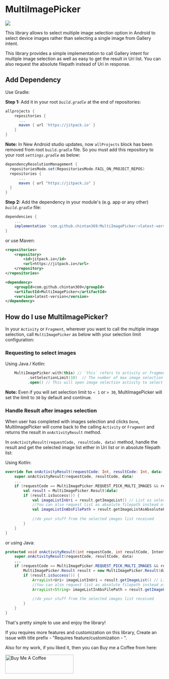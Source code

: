 # MultiImagePicker
[![](https://jitpack.io/v/chintan369/MultiImagePicker.svg)](https://jitpack.io/#chintan369/MultiImagePicker)

This library allows to select multiple image selection option in Android to select device images rather than selecting a single image from Gallery intent.

This library provides a simple implementation to call Gallery intent for multiple image selection as well as easy to get the result in Uri list. You can also request the absolute filepath instead of Uri in response.

## Add Dependency
Use Gradle:

**Step 1:** Add it in your root _`build.gradle`_ at the end of repositories:
```gradle
allprojects {
    repositories {
      ...
      maven { url 'https://jitpack.io' }
    }
}
```

**Note:** In New Android studio updates, now `allProjects` block has been removed from root `build.gradle` file. So you must add this repository to your root _`settings.gradle`_ as below:
```gradle
dependencyResolutionManagement {
  repositoriesMode.set(RepositoriesMode.FAIL_ON_PROJECT_REPOS)
  repositories {
      ...
      maven { url "https://jitpack.io" }
  }
}
```

**Step 2:** Add the dependency in your module's (e.g. app or any other) _`build.gradle`_ file:
```gradle
dependencies {
    ...
    implementation 'com.github.chintan369:MultiImagePicker:<latest-version>'
}
```

or use Maven:
```xml
<repositories>
    <repository>
        <id>jitpack.io</id>
        <url>https://jitpack.io</url>
    </repository>
</repositories>

<dependency>
    <groupId>com.github.chintan369</groupId>
    <artifactId>MultiImagePicker</artifactId>
    <version>latest-version</version>
</dependency>
```

## How do I use MultiImagePicker?
In your `Activity` or `Fragment`, wherever you want to call the multiple image selection, call `MultiImagePicker` as below with your selection limit configuration:

### Requesting to select images
Using Java / Kotlin:
```kotlin
    MultiImagePicker.with(this) // `this` refers to activity or fragment
          .setSelectionLimit(10)  // The number of max image selection you want from user at a time, MAX is 30
          .open() // This will open image selection activity to select images
```

**Note:** Even if you will set selection limit to  `< 1` or `> 30`, MultiImagePicker will set the limit to `30` by default and continue.

### Handle Result after images selection
When user has completed with images selection and clicks `Done`, MultiImagePicker will come back to the calling `Activity` or `Fragment` and returns the result in `onActivityResult` method.

In `onActivityResult(requestCode, resultCode, data)` method, handle the result and get the selected image list either in Uri list or in absolute filepath list:

Using Kotlin:
```kotlin
override fun onActivityResult(requestCode: Int, resultCode: Int, data: Intent?) {
    super.onActivityResult(requestCode, resultCode, data)
    ...
    if (requestCode == MultiImagePicker.REQUEST_PICK_MULTI_IMAGES && resultCode == RESULT_OK) {
        val result = MultiImagePicker.Result(data)
        if (result.isSuccess()) {
            val imageListInUri = result.getImageList() // List os selected images as content Uri format
            //You can also request list as absolute filepath instead of Uri as below
            val imageListInAbsFilePath = result.getImageListAsAbsolutePath(context)
            
            //do your stuff from the selected images list received
        }
    }
}
```

or using Java:
```java
protected void onActivityResult(int requestCode, int resultCode, Intent data) {
    super.onActivityResult(requestCode, resultCode, data)
    ...
    if (requestCode == MultiImagePicker.REQUEST_PICK_MULTI_IMAGES && resultCode == RESULT_OK) {
        MultiImagePicker.Result result = new MultiImagePicker.Result(data)
        if (result.isSuccess()) {
            ArrayList<Uri> imageListInUri = result.getImageList() // List os selected images as content Uri format
            //You can also request list as absolute filepath instead of Uri as below
            ArrayList<String> imageListInAbsFilePath = result.getImageListAsAbsolutePath(context)
            
            //do your stuff from the selected images list received
        }
    }
}
```

That's pretty simple to use and enjoy the library!

If you requires more features and customization on this library, Create an issue with title prefix - "Requires feature/customization - ".

Also for my work, if you liked it, then you can Buy me a Coffee from here:

<a href="https://www.buymeacoffee.com/chintan369" target="_blank"><img src="https://cdn.buymeacoffee.com/buttons/v2/default-yellow.png" alt="Buy Me A Coffee" style="height: 60px !important;width: 217px !important;" ></a>




